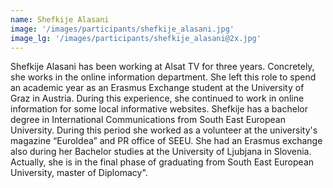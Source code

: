 ```yaml
---
name: Shefkije Alasani
image: '/images/participants/shefkije_alasani.jpg'
image_lg: '/images/participants/shefkije_alasani@2x.jpg'
---
```


Shefkije Alasani has been working at Alsat TV for three years. Concretely, she works  in the online information department. She left this role to spend an academic year as an Erasmus Exchange student at the University of Graz in Austria. During this experience,  she continued to work in online information for some local informative websites.  Shefkije has a bachelor degree in International Communications from South East European University. During this period she worked as a volunteer at the university's magazine “EuroIdea” and PR office of SEEU. She had an Erasmus exchange also during her Bachelor studies at the University of Ljubjana in Slovenia.  Actually, she is in the final phase of graduating from South East European University, master of Diplomacy".